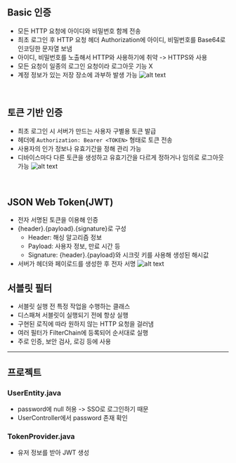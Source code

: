 ## Basic 인증
- 모든 HTTP 요청에 아이디와 비밀번호 함께 전송
- 최초 로그인 후 HTTP 요청 헤더 Authorization에 아이디, 비밀번호를 Base64로 인코딩한 문자열 보냄
- 아이디, 비밀번호를 노출해서 HTTP와 사용하기에 취약 -> HTTPS와 사용
- 모든 요청이 일종의 로그인 요청이라 로그아웃 기능 X
- 계정 정보가 있는 저장 장소에 과부하 발생 가능
![alt text](20250228_175846.png)
<br>

## 토큰 기반 인증
- 최초 로그인 시 서버가 만드는 사용자 구별용 토큰 발급
- 헤더에 `Authorization: Bearer <TOKEN>` 형태로 토큰 전송
- 사용자의 인가 정보나 유효기간을 정해 관리 가능
- 디바이스마다 다른 토큰을 생성하고 유효기간을 다르게 정하거나 임의로 로그아웃 가능
![alt text](20250228_183136.png)
<br>

## JSON Web Token(JWT)
- 전자 서명된 토큰을 이용해 인증
- {header}.{payload}.{signature}로 구성
  - Header: 해싱 알고리즘 정보
  - Payload: 사용자 정보, 만료 시간 등
  - Signature: {header}.{payload}와 시크릿 키를 사용해 생성된 해시값
- 서버가 헤더와 페이로드를 생성한 후 전자 서명
![alt text](20250301_002732.png)

## 서블릿 필터
- 서블릿 실행 전 특정 작업을 수행하는 클래스
- 디스패쳐 서블릿이 실행되기 전에 항상 실행
- 구현된 로직에 따라 원하지 않는 HTTP 요청을 걸러냄
- 여러 필터가 FilterChain에 등록되어 순서대로 실행
- 주로 인증, 보안 검사, 로깅 등에 사용

- - -
## 프로젝트
### UserEntity.java
- password에 null 허용 -> SSO로 로그인하기 때문
- UserController에서 password 존재 확인

### TokenProvider.java
- 유저 정보를 받아 JWT 생성